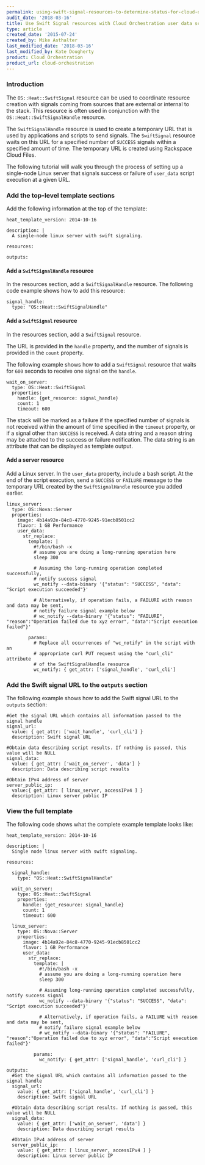 ```yaml
---
permalink: using-swift-signal-resources-to-determine-status-for-cloud-orchestration-user-data-scripts/
audit_date: '2018-03-16'
title: Use Swift Signal resources with Cloud Orchestration user data scripts
type: article
created_date: '2015-07-24'
created_by: Mike Asthalter
last_modified_date: '2018-03-16'
last_modified_by: Kate Dougherty
product: Cloud Orchestration
product_url: cloud-orchestration
---
```


### Introduction

The `OS::Heat::SwiftSignal` resource can be used to coordinate resource creation with signals coming from sources that are external or internal to the stack. This resource is often used in conjunction with the
`OS::Heat::SwiftSignalHandle` resource.

The `SwiftSignalHandle` resource is used to create a temporary URL that is
used by applications and scripts to send signals. The `SwiftSignal` resource
waits on this URL for a specified number of `SUCCESS` signals within a
specified amount of time. The temporary URL is created using Rackspace Cloud
Files.

The following tutorial will walk you through the process of setting up a
single-node Linux server that signals success or failure of `user_data` script
execution at a given URL.

### Add the top-level template sections

Add the following information at the top of the template:

    heat_template_version: 2014-10-16

    description: |
      A single-node linux server with swift signaling.

    resources:

    outputs:

#### Add a `SwiftSignalHandle` resource

In the resources section, add a `SwiftSignalHandle` resource. The following
code example shows how to add this resource:

    signal_handle:
      type: "OS::Heat::SwiftSignalHandle"

#### Add a `SwiftSignal` resource

In the resources section, add a `SwiftSignal` resource.

The URL is provided in the `handle` property, and the number of signals is
provided in the `count` property.

The following example shows how to add a `SwiftSignal` resource that waits for
`600` seconds to receive one signal on the `handle`.

    wait_on_server:
      type: OS::Heat::SwiftSignal
      properties:
        handle: {get_resource: signal_handle}
        count: 1
        timeout: 600

The stack will be marked as a failure if the specified number of signals is
not received within the amount of time specified in the `timeout` property, or
if a signal other than `SUCCESS` is received. A data string and a reason
string may be attached to the success or failure notification. The data string
is an attribute that can be displayed as template output.

#### Add a server resource

Add a Linux server. In the `user_data` property, include a bash script. At
the end of the script execution, send a `SUCCESS` or `FAILURE` message to the
temporary URL created by the `SwiftSignalHandle` resource you added earlier.

    linux_server:
      type: OS::Nova::Server
      properties:
        image: 4b14a92e-84c8-4770-9245-91ecb8501cc2
        flavor: 1 GB Performance
        user_data:
          str_replace:
            template: |
              #!/bin/bash -x
              # assume you are doing a long-running operation here
              sleep 300

              # Assuming the long-running operation completed successfully,
              # notify success signal
              wc_notify --data-binary '{"status": "SUCCESS", "data": "Script execution succeeded"}'

              # Alternatively, if operation fails, a FAILURE with reason and data may be sent,
              # notify failure signal example below
              # wc_notify --data-binary '{"status": "FAILURE", "reason":"Operation failed due to xyz error", "data":"Script execution failed"}'

            params:
              # Replace all occurrences of "wc_notify" in the script with an
              # appropriate curl PUT request using the "curl_cli" attribute
              # of the SwiftSignalHandle resource
              wc_notify: { get_attr: ['signal_handle', 'curl_cli']

### Add the Swift signal URL to the `outputs` section

The following example shows how to add the Swift signal URL to the `outputs` section:

    #Get the signal URL which contains all information passed to the signal handle
    signal_url:
      value: { get_attr: ['wait_handle', 'curl_cli'] }
      description: Swift signal URL

    #Obtain data describing script results. If nothing is passed, this value will be NULL
    signal_data:
      value: { get_attr: ['wait_on_server', 'data'] }
      description: Data describing script results

    #Obtain IPv4 address of server
    server_public_ip:
      value:{ get_attr: [ linux_server, accessIPv4 ] }
      description: Linux server public IP

### View the full template

The following code shows what the complete example template looks like:

    heat_template_version: 2014-10-16

    description: |
      Single node linux server with swift signaling.

    resources:

      signal_handle:
        type: "OS::Heat::SwiftSignalHandle"

      wait_on_server:
        type: OS::Heat::SwiftSignal
        properties:
          handle: {get_resource: signal_handle}
          count: 1
          timeout: 600

      linux_server:
        type: OS::Nova::Server
        properties:
          image: 4b14a92e-84c8-4770-9245-91ecb8501cc2
          flavor: 1 GB Performance
          user_data:
            str_replace:
              template: |
                #!/bin/bash -x
                # assume you are doing a long-running operation here
                sleep 300

                # Assuming long-running operation completed successfully, notify success signal
                wc_notify --data-binary '{"status": "SUCCESS", "data": "Script execution succeeded"}'

                # Alternatively, if operation fails, a FAILURE with reason and data may be sent,
                # notify failure signal example below
                # wc_notify --data-binary '{"status": "FAILURE", "reason":"Operation failed due to xyz error", "data":"Script execution failed"}'

              params:
                wc_notify: { get_attr: ['signal_handle', 'curl_cli'] }

    outputs:
      #Get the signal URL which contains all information passed to the signal handle
      signal_url:
        value: { get_attr: ['signal_handle', 'curl_cli'] }
        description: Swift signal URL

      #Obtain data describing script results. If nothing is passed, this value will be NULL
      signal_data:
        value: { get_attr: ['wait_on_server', 'data'] }
        description: Data describing script results

      #Obtain IPv4 address of server
      server_public_ip:
        value: { get_attr: [ linux_server, accessIPv4 ] }
        description: Linux server public IP
